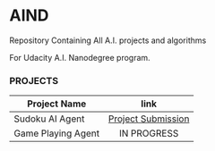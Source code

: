 # AIND
Repository Containing All A.I. projects and algorithms

For Udacity A.I. Nanodegree program.

### PROJECTS

| Project Name       | link                                                                                          |
| ------------------ |:---------------------------------------------------------------------------------------------:|
| Sudoku   AI Agent  | [Project Submission](https://github.com/TheQuengineer/AIND/blob/master/AIND-Sudoku/README.md) |
| Game Playing Agent | IN PROGRESS                                                                                   |

